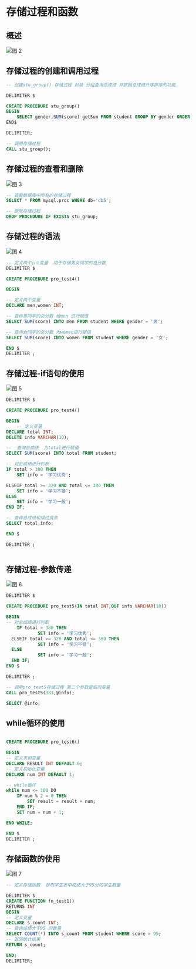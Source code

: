 # 存储过程和函数

## 概述

![图 2](../../images/630900980141ac5dc90c9c1ecb951722ee39e39ea86111cdacdcc32be7bf970d.png)  

## 存储过程的创建和调用过程

```sql
-- 创建stu_group() 存储过程 封装 分组查询总成绩 并按照总成绩升序排序的功能

DELIMITER $

CREATE PROCEDURE stu_group()
BEGIN
	SELECT gender,SUM(score) getSum FROM student GROUP BY gender ORDER BY getSum ASC;
END$

DELIMITER;

-- 调用存储过程
CALL stu_group();
```

## 存储过程的查看和删除

![图 3](../../images/1864f2f3d33191b12f1594edcdb57fdbad52a9df683df0cb02c71cfe0506bbb9.png)  

```sql
-- 查看数据库中所有的存储过程
SELECT * FROM mysql.proc WHERE db='db5';

-- 删除存储过程
DROP PROCEDURE IF EXISTS stu_group;
```

## 存储过程的语法

![图 4](../../images/744fc53e843294b121fcc97e10f7449ffb5d18e3138196f822c09ce2e5df633e.png)  

```sql
-- 定义两个int变量  用于存储男女同学的总分数
DELIMITER $

CREATE PROCEDURE pro_test4()

BEGIN

-- 定义两个变量
DECLARE men,women INT;

-- 查询男同学的总分数 给men 进行赋值
SELECT SUM(score) INTO men FROM student WHERE gender = '男';

-- 查询女同学的总分数 为women进行赋值
SELECT SUM(score) INTO women FROM student WHERE gender = '女';

END $
DELIMITER ;

```

## 存储过程-if语句的使用

![图 5](../../images/bd469bccd73d7532892aad0dff67d241df2721464e2e1238c52d823da86fd5ff.png)  

```sql
DELIMITER $

CREATE PROCEDURE pro_test4()

BEGIN
	-- 定义变量
DECLARE total INT;
DELETE info VARCHAR(10);

--  查询总成绩  为total进行赋值
SELECT SUM(score) INTO total FROM student;

-- 对总成绩进行判断
IF total > 380 THEN
	SET info = '学习优秀';

ELSEIF total >= 320 AND total <= 380 THEN
	SET info = '学习不错';
ELSE 
	SET info = '学习一般';
END IF;

-- 查询总成绩和描述信息
SELECT total,info;

END $

DELIMITER ;



```

## 存储过程-参数传递

![图 6](../../images/5a4ee22bd87ef65a40aea07056cbe94cf38c597be4e10dd89f37889dbd9cf95f.png)  

```sql
DELIMITER $

CREATE PROCEDURE pro_test5(IN total INT,OUT info VARCHAR(10))

BEGIN
-- 对总成绩进行判断
	IF total > 380 THEN
			SET info = '学习优秀';
  ELSEIF total >= 320 AND total <= 380 THEN
			SET info = '学习不错';
  ELSE
			SET info = '学习一般';
  END IF;
END $

DELIMITER ;

-- 调用pro_test5存储过程 第二个参数是临时变量
CALL pro_test5(383,@info);

SELECT @info;

```

## while循环的使用

```sql

CREATE PROCEDURE pro_test6()

BEGIN
-- 定义求和变量
DECLARE RESULT INT DEFAULT 0;
-- 定义初始化变量
DECLARE num INT DEFAULT 1;

-- while循环
while num <= 100 DO
	IF num % 2 = 0 THEN
		SET result = result + num;
	END IF;
	SET num = num + 1;

END WHILE;

END $
DELIMITER ;

```

## 存储函数的使用

![图 7](../../images/701ed7f0b869d967058a3823d75f9ab67287f726fc75cd087584a126c2ecef6a.png)  

```sql
-- 定义存储函数  获取学生表中成绩大于95分的学生数量

DELIMITER $
CREATE FUNCTION fn_test1()
RETURNS INT
BEGIN
-- 定义变量
DECLARE s_count INT;
-- 查询成绩大于95 的数量
SELECT COUNT(*) INTO s_count FROM student WHERE score > 95;
-- 返回统计结果
RETURN s_count;

END;
DELIMITER;

```
